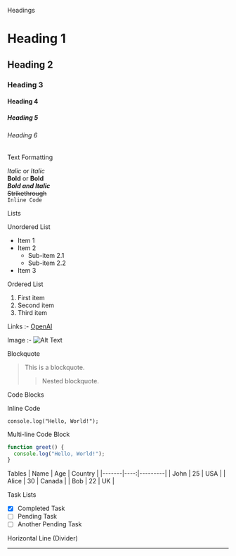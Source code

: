 Headings

# Heading 1

## Heading 2

### Heading 3

#### Heading 4

##### Heading 5

###### Heading 6

Text Formatting

_Italic_ or _Italic_  
**Bold** or **Bold**  
**_Bold and Italic_**  
~~Strikethrough~~  
`Inline Code`

Lists

Unordered List

- Item 1
- Item 2
  - Sub-item 2.1
  - Sub-item 2.2
- Item 3

Ordered List

1. First item
2. Second item
3. Third item

Links :- [OpenAI](https://openai.com)

Image :- ![Alt Text](https://example.com/image.jpg)

Blockquote

> This is a blockquote.
>
> > Nested blockquote.

Code Blocks

Inline Code

`console.log("Hello, World!");`

Multi-line Code Block

```javascript
function greet() {
  console.log("Hello, World!");
}
```

Tables
| Name | Age | Country |
|-------|----:|---------|
| John | 25 | USA |
| Alice | 30 | Canada |
| Bob | 22 | UK |

Task Lists

- [x] Completed Task
- [ ] Pending Task
- [ ] Another Pending Task

Horizontal Line (Divider)

---
